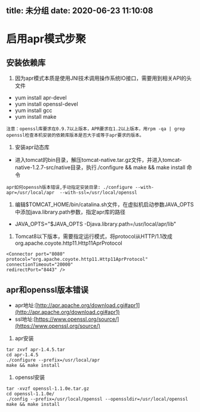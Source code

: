 title: 未分组
date: 2020-06-23 11:10:08
---------
# 启用apr模式步聚
## 安装依赖库

1. 因为apr模式本质是使用JNI技术调用操作系统IO接口，需要用到相关API的头文件
 * yum install apr-devel
 * yum install openssl-devel
 * yum install gcc
 * yum install make
```
注意：openssl库要求在0.9.7以上版本，APR要求在1.2以上版本，用rpm -qa | grep openssl检查本机安装的依赖库版本是否大于或等于apr要求的版本。
```
1. 安装apr动态库
  * 进入tomcat的bin目录，解压tomcat-native.tar.gz文件，并进入tomcat-native-1.2.7-src/native目录，执行./configure && make && make install 命令
```
apr如何openssh版本错误,手动指定安装目录: ./configure --with-apr=/usr/local/apr  --with-ssl=/usr/local/openssl
```

1. 编辑$TOMCAT_HOME/bin/catalina.sh文件，在虚拟机启动参数JAVA_OPTS中添加java.library.path参数，指定apr库的路径
  * JAVA_OPTS="$JAVA_OPTS -Djava.library.path=/usr/local/apr/lib"

1. Tomcat8以下版本，需要指定运行模式，将protocol从HTTP/1.1改成org.apache.coyote.http11.Http11AprProtocol
```
<Connector port="8080" protocol="org.apache.coyote.http11.Http11AprProtocol"
connectionTimeout="20000"
redirectPort="8443" />
```

## apr和openssl版本错误
* apr地址:[http://apr.apache.org/download.cgi#apr1](http://apr.apache.org/download.cgi#apr1)
* ssl地址:[https://www.openssl.org/source/](https://www.openssl.org/source/)

1. apr安装
```
tar zxvf apr-1.4.5.tar  
cd apr-1.4.5  
./configure --prefix=/usr/local/apr  
make && make install  
```
1. openssl安装
```
tar -xvzf openssl-1.1.0e.tar.gz
cd openssl-1.1.0e/
./config --prefix=/usr/local/openssl --openssldir=/usr/local/openssl
make && make install
```

